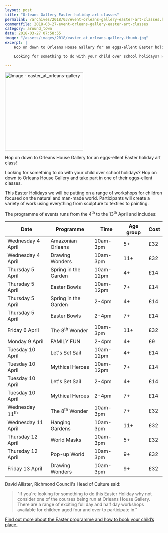 ```yaml
---
layout: post
title: "Orleans Gallery Easter holiday art classes"
permalink: /archives/2018/03/event-orleans-gallery-easter-art-classes.html
commentfile: 2018-03-27-event-orleans-gallery-easter-art-classes
category: around_town
date: 2018-03-27 07:58:55
image: "/assets/images/2018/easter_at_orleans-gallery-thumb.jpg"
excerpt: |
    Hop on down to Orleans House Gallery for an eggs-ellent Easter holiday art class!

    Looking for something to do with your child over school holidays? Hop on down to Orleans House Gallery and take part in one of their eggs-ellent classes.

---
```


<a href="/assets/images/2018/easter_at_orleans-gallery.jpg" title="Click for a larger image"><img src="/assets/images/2018/easter_at_orleans-gallery-thumb.jpg" width="250" alt="Image - easter_at_orleans-gallery"  class="photo right"/></a>

Hop on down to Orleans House Gallery for an eggs-ellent Easter holiday art class!

Looking for something to do with your child over school holidays? Hop on down to Orleans House Gallery and take part in one of their eggs-ellent classes.

This Easter Holidays we will be putting on a range of workshops for children focused on the natural and man-made world. Participants will create a variety of work using everything from sculpture to textiles to painting.

The programme of events runs from the 4<sup>th</sup> to the 13<sup>th</sup> April and includes:

|Date|Programme|Time|Age group|Cost|
|-----------------|-----------------|--------|--|---|
|Wednesday 4 April|Amazonian Orleans|10am-3pm|5+|&pound;32|
|Wednesday 4 April|Drawing Wonders|10am-3pm|11+|&pound;32|
|Thursday 5 April|Spring in the Garden|10am-12pm|4+|&pound;14|
|Thursday 5 April|Easter Bowls|10am-12pm|7+|&pound;14|
|Thursday 5 April|Spring in the Garden|2-4pm|4+|&pound;14|
|Thursday 5 April|Easter Bowls|2-4pm|7+|&pound;14|
|Friday 6 April|The 8<sup>th</sup> Wonder|10am-3pm|11+|&pound;32|
|Monday 9 April|FAMILY FUN|2-4pm|4+|&pound;9|
|Tuesday 10 April|Let's Set Sail|10am-12pm|4+|&pound;14|
|Tuesday 10 April|Mythical Heroes|10am-12pm|7+|&pound;14|
|Tuesday 10 April|Let's Set Sail|2-4pm|4+|&pound;14|
|Tuesday 10 April|Mythical Heroes|2-4pm|7+|&pound;14|
|Wednesday 11<sup>th</sup>|The 8<sup>th</sup> Wonder|10am-3pm|7+|&pound;32|
|Wednesday 11 April|Hanging Gardens|10am-3pm|11+|&pound;32|
|Thursday 12 April|World Masks|10am-3pm|5+|&pound;32|
|Thursday 12 April|Pop-up World|10am-3pm|9+|&pound;32|
|Friday 13 April|Drawing Wonders|10am-3pm|9+|&pound;32|

David Allister, Richmond Council's Head of Culture said:

> "If you're looking for something to do this Easter Holiday why not consider one of the courses being run at Orleans House Gallery. There are a range of exciting full day and half day workshops available for children aged four and over to participate in."

[Find out more about the Easter programme and how to book your child’s place.](https://www.orleanshousegallery.org/learning/children-families/children/)
